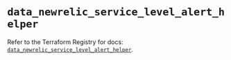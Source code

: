 # `data_newrelic_service_level_alert_helper`

Refer to the Terraform Registry for docs: [`data_newrelic_service_level_alert_helper`](https://registry.terraform.io/providers/newrelic/newrelic/3.52.1/docs/data-sources/service_level_alert_helper).
